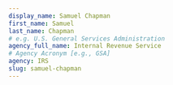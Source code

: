```yaml
---
display_name: Samuel Chapman
first_name: Samuel
last_name: Chapman
# e.g. U.S. General Services Administration
agency_full_name: Internal Revenue Service
# Agency Acronym [e.g., GSA]
agency: IRS
slug: samuel-chapman
---
```

